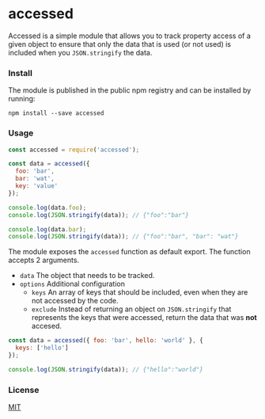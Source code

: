 # accessed

Accessed is a simple module that allows you to track property access of a given
object to ensure that only the data that is used (or not used) is included when
you `JSON.stringify` the data.

### Install

The module is published in the public npm registry and can be installed by
running:

```
npm install --save accessed
```

### Usage

```js
const accessed = require('accessed');

const data = accessed({
  foo: 'bar',
  bar: 'wat',
  key: 'value'
});

console.log(data.foo);
console.log(JSON.stringify(data)); // {"foo":"bar"}

console.log(data.bar);
console.log(JSON.stringify(data)); // {"foo":"bar", "bar": "wat"}
```

The module exposes the `accessed` function as default export. The function
accepts 2 arguments.

- `data` The object that needs to be tracked.
- `options` Additional configuration
  - `keys` An array of keys that should be included, even when they are not
    accessed by the code.
  - `exclude` Instead of returning an object on `JSON.stringify` that represents
    the keys that were accessed, return the data that was **not** accesed.

```js
const data = accessed({ foo: 'bar', hello: 'world' }, {
  keys: ['hello']
});

console.log(JSON.stringify(data)); // {"hello":"world"}
```

### License

[MIT](LICENSE)
